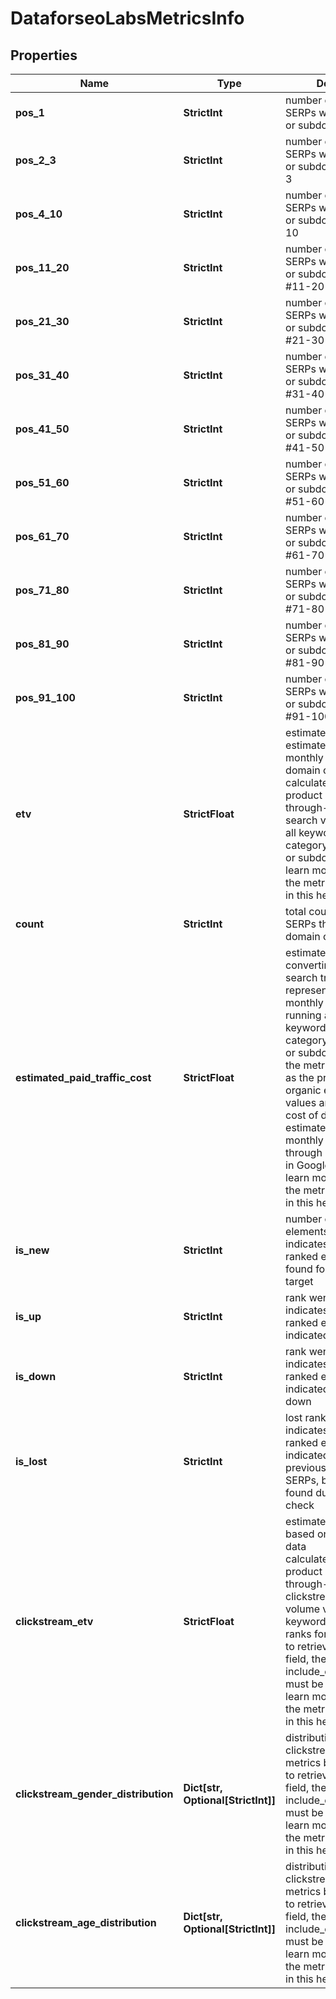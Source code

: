 # DataforseoLabsMetricsInfo


## Properties

| Name | Type | Description | Notes |
|------------ | ------------- | ------------- | -------------|
**pos_1** | **StrictInt** | number of organic SERPs where the domain or subdomain ranks #1 |[optional]|
**pos_2_3** | **StrictInt** | number of organic SERPs where the domain or subdomain ranks #2-3 |[optional]|
**pos_4_10** | **StrictInt** | number of organic SERPs where the domain or subdomain ranks #4-10 |[optional]|
**pos_11_20** | **StrictInt** | number of organic SERPs where the domain or subdomain ranks #11-20 |[optional]|
**pos_21_30** | **StrictInt** | number of organic SERPs where the domain or subdomain ranks #21-30 |[optional]|
**pos_31_40** | **StrictInt** | number of organic SERPs where the domain or subdomain ranks #31-40 |[optional]|
**pos_41_50** | **StrictInt** | number of organic SERPs where the domain or subdomain ranks #41-50 |[optional]|
**pos_51_60** | **StrictInt** | number of organic SERPs where the domain or subdomain ranks #51-60 |[optional]|
**pos_61_70** | **StrictInt** | number of organic SERPs where the domain or subdomain ranks #61-70 |[optional]|
**pos_71_80** | **StrictInt** | number of organic SERPs where the domain or subdomain ranks #71-80 |[optional]|
**pos_81_90** | **StrictInt** | number of organic SERPs where the domain or subdomain ranks #81-90 |[optional]|
**pos_91_100** | **StrictInt** | number of organic SERPs where the domain or subdomain ranks #91-100 |[optional]|
**etv** | **StrictFloat** | estimated traffic volume<br>estimated organic monthly traffic to the domain or subdomain<br>calculated as the product of CTR (click-through-rate) and search volume values of all keywords in the category that the domain or subdomain ranks for<br>learn more about how the metric is calculated in this help center article |[optional]|
**count** | **StrictInt** | total count of organic SERPs that contain the domain or subdomain |[optional]|
**estimated_paid_traffic_cost** | **StrictFloat** | estimated cost of converting organic search traffic into paid<br>represents the estimated monthly cost (USD) of running ads for all keywords in the category that the domain or subdomain ranks for<br>the metric is calculated as the product of organic etv and paid cpc values and indicates the cost of driving the estimated volume of monthly organic traffic through PPC advertising in Google Search<br>learn more about how the metric is calculated in this help center article |[optional]|
**is_new** | **StrictInt** | number of new ranked elements<br>indicates how many new ranked elements were found for the indicated target |[optional]|
**is_up** | **StrictInt** | rank went up<br>indicates how many ranked elements of the indicated target went up |[optional]|
**is_down** | **StrictInt** | rank went down<br>indicates how many ranked elements of the indicated target went down |[optional]|
**is_lost** | **StrictInt** | lost ranked elements<br>indicates how many ranked elements of the indicated target were previously presented in SERPs, but weren’t found during the last check |[optional]|
**clickstream_etv** | **StrictFloat** | estimated traffic volume based on clickstream data<br>calculated as the product of click-through-rate and clickstream search volume values of all keywords the domain ranks for<br>to retrieve results for this field, the parameter include_clickstream_data must be set to true<br>learn more about how the metric is calculated in this help center article |[optional]|
**clickstream_gender_distribution** | **Dict[str, Optional[StrictInt]]** | distribution of estimated clickstream-based metrics by gender<br>to retrieve results for this field, the parameter include_clickstream_data must be set to true<br>learn more about how the metric is calculated in this help center article |[optional]|
**clickstream_age_distribution** | **Dict[str, Optional[StrictInt]]** | distribution of clickstream-based metrics by age<br>to retrieve results for this field, the parameter include_clickstream_data must be set to true<br>learn more about how the metric is calculated in this help center article |[optional]|